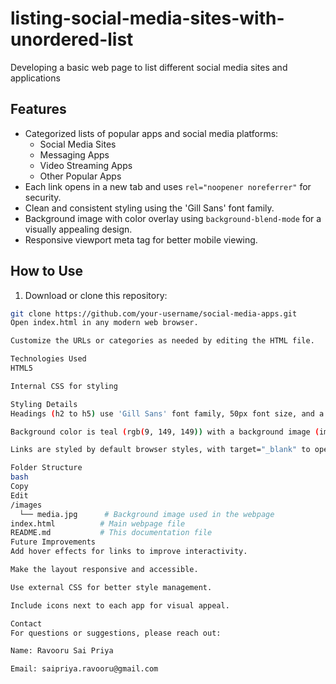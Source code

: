# listing-social-media-sites-with-unordered-list
Developing a basic web page to list different social media sites and applications
## Features

- Categorized lists of popular apps and social media platforms:
  - Social Media Sites
  - Messaging Apps
  - Video Streaming Apps
  - Other Popular Apps
- Each link opens in a new tab and uses `rel="noopener noreferrer"` for security.
- Clean and consistent styling using the 'Gill Sans' font family.
- Background image with color overlay using `background-blend-mode` for a visually appealing design.
- Responsive viewport meta tag for better mobile viewing.

## How to Use

1. Download or clone this repository:

```bash
git clone https://github.com/your-username/social-media-apps.git
Open index.html in any modern web browser.

Customize the URLs or categories as needed by editing the HTML file.

Technologies Used
HTML5

Internal CSS for styling

Styling Details
Headings (h2 to h5) use 'Gill Sans' font family, 50px font size, and a light green color (rgb(135, 223, 141)).

Background color is teal (rgb(9, 149, 149)) with a background image (images/media.jpg) blended using lighten mode.

Links are styled by default browser styles, with target="_blank" to open externally.

Folder Structure
bash
Copy
Edit
/images
  └── media.jpg      # Background image used in the webpage
index.html          # Main webpage file
README.md           # This documentation file
Future Improvements
Add hover effects for links to improve interactivity.

Make the layout responsive and accessible.

Use external CSS for better style management.

Include icons next to each app for visual appeal.

Contact
For questions or suggestions, please reach out:

Name: Ravooru Sai Priya

Email: saipriya.ravooru@gmail.com
